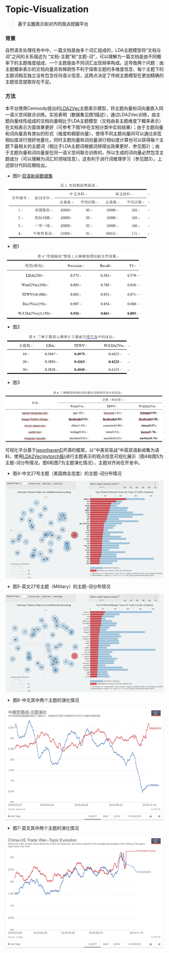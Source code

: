 # Topic-Visualization

>  **基于主题表示和对齐的观点挖掘平台**

### 背景

自然语言处理任务中中，一篇文档是由多个词汇组成的，LDA主题模型将“文档与词”之间的关系描述为 “文档-主题”和“主题-词”，可以理解为一篇文档是由不同概率下的主题维度组成、一个主题是由不同词汇出现频率构成。这导致两个问题：由主题概率表示的文档向量具有稀疏性不利于探索主题的多维度信息、每个主题下的主题词相互独立没有包含任何语义信息，这两点决定了传统主题模型在更加精确的主题信息提取存在不足。

### 方法

本平台使用Cemoody提出的[LDA2Vec](https://github.com/cemoody/lda2vec)主题表示模型，将主题向量和词向量嵌入同一语义空间联合训练。实验表明（数据集见图1描述），通过LDA2Vec训练，由主题向量线性组成的文档向量相比于LDA主题模型（文档由各主题维度下概率表示）在文档表示方面效果更好（可参考下图1中在文档分类中实验结果）；由于主题向量和词向量具有类似的形式（维度和稠密向量），使得不同主题向量间可以通过余弦相似度进行很好地量化，同时主题向量和词向量进行相似度计算也可以获得每个主题下最相关的主题词（相比于LDA主题词根据词频得出效果更好，参见图2）；由于主题向量和词向量是在同一语义空间联合训练的，所以生成的词向量必然包含主题成分（可以理解为词汇的领域信息），这有利于进行词推理学习（参见图3）。上述部分代码后期给出。

- 图0-[双语新闻数据集](https://github.com/cbxs123/news-comment-spider/tree/master/0-data/双语新闻集)

<img src="./img/0.png" style="zoom:60%" align=center />

- 图1

<img src="./img/1.png" style="zoom:60%" align=center />

- 图2

<img src="./img/2.png" style="zoom:60%" align=center />

- 图3

<img src="./img/3.png" style="zoom:60%" align=center />


可视化平台基于[jasonhavenD](https://github.com/jasonhavenD/DJH-NLPIE)开源的框架，以“中美贸易战”中英双语新闻集为语料，使用[LDA2Vec(pytorch版)](https://github.com/TropComplique/lda2vec-pytorch)进行主题表示的观点信息可视化展示（图4和图5为主题-词分布情况，图6和图7为主题演化情况），主题对齐尚在开发中。


- 图4-中文27号主题（美国商会态度）的主题-词分布情况

<img src="./img/4.png" style="zoom:60%" align=center />


- 图5-英文27号主题（Military）的主题-词分布情况

<img src="./img/5.png" style="zoom:60%" align=center />


- 图6-中文其中两个主题的演化情况

<img src="./img/6.png" style="zoom:60%" align=center />


- 图7-英文其中两个主题的演化情况

<img src="./img/7.png" style="zoom:60%" align=center />


